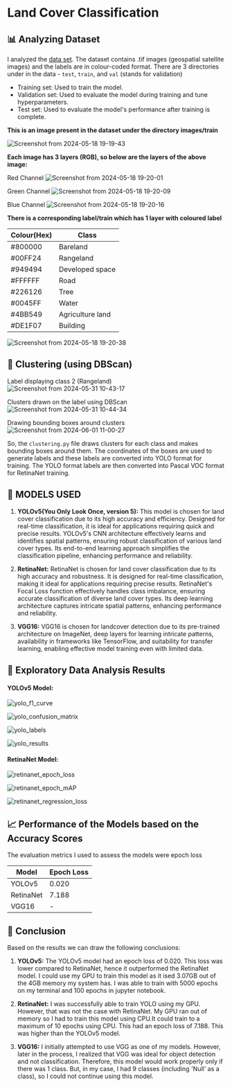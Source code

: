 # Land Cover Classification

## 📊 Analyzing Dataset

I analyzed the [data set](https://www.kaggle.com/datasets/aletbm/global-land-cover-mapping-openearthmap).
The dataset contains .tif images (geospatial satellite images) and the labels are in colour-coded format.
There are 3 directories under in the data - `test`, `train`, and `val` (stands for validation)
- Training set: Used to train the model.
- Validation set: Used to evaluate the model during training and tune hyperparameters.
- Test set: Used to evaluate the model's performance after training is complete.

**This is an image present in the dataset under the directory images/train**

![Screenshot from 2024-05-18 19-19-43](https://github.com/abhisheks008/DL-Simplified/assets/146760434/82b95f82-e6b5-4265-89d6-e97c12b849dd)

**Each image has 3 layers (RGB), so below are the layers of the above image:**

Red Channel
![Screenshot from 2024-05-18 19-20-01](https://github.com/abhisheks008/DL-Simplified/assets/146760434/ec853ed6-b71c-4bbe-93ee-58ecce692b45)

Green Channel
![Screenshot from 2024-05-18 19-20-09](https://github.com/abhisheks008/DL-Simplified/assets/146760434/6e521154-e053-455d-9846-b7e324a8ec1e)

Blue Channel
![Screenshot from 2024-05-18 19-20-16](https://github.com/abhisheks008/DL-Simplified/assets/146760434/77b834e0-ea67-4a78-9917-144f9f9f39df)

**There is a corresponding label/train which has 1 layer with coloured label**

Colour(Hex)  | Class|
-------------|----------|
#800000	     |	Bareland |
#00FF24	     |	Rangeland |
#949494	     |	Developed space |
#FFFFFF	     |	Road |
#226126	     |	Tree |
#0045FF	     |	Water |
#4BB549	     |	Agriculture land |
#DE1F07	     |	Building |

![Screenshot from 2024-05-18 19-20-38](https://github.com/abhisheks008/DL-Simplified/assets/146760434/f87a5c3e-2ad7-495d-8472-aee35c3e30e8)

## 🧵 Clustering (using DBScan)

Label displaying class 2 (Rangeland)
![Screenshot from 2024-05-31 10-43-17](https://github.com/abhisheks008/DL-Simplified/assets/146760434/cd5a808e-760d-465d-877e-a85fe76979e8)

Clusters drawn on the label using DBScan
![Screenshot from 2024-05-31 10-44-34](https://github.com/abhisheks008/DL-Simplified/assets/146760434/096187d0-1fcb-489c-9161-d28ca9d8d6c1)

Drawing bounding boxes around clusters
![Screenshot from 2024-06-01 11-00-27](https://github.com/abhisheks008/DL-Simplified/assets/146760434/a9867f79-698b-48ef-8751-cf118fb138a5)

So, the `clustering.py` file draws clusters for each class and makes bounding boxes around them. The coordinates of the boxes are used to generate labels and these labels are converted into YOLO format for training.
The YOLO format labels are then converted into Pascal VOC format for RetinaNet training.

## 🚀 MODELS USED

 1.  **YOLOv5(You Only Look Once, version 5):** This model is chosen for land cover classification due to its high accuracy and efficiency. Designed for real-time classification, it is ideal for applications requiring quick and precise results. YOLOv5's CNN architecture effectively learns and identifies spatial patterns, ensuring robust classification of various land cover types. Its end-to-end learning approach simplifies the classification pipeline, enhancing performance and reliability.

 2. **RetinaNet:** RetinaNet is chosen for land cover classification due to its high accuracy and robustness. It is designed for real-time classification, making it ideal for applications requiring precise results. RetinaNet's Focal Loss function effectively handles class imbalance, ensuring accurate classification of diverse land cover types. Its deep learning architecture captures intricate spatial patterns, enhancing performance and reliability.
 
 3. **VGG16:** VGG16 is chosen for landcover detection due to its pre-trained architecture on ImageNet, deep layers for learning intricate patterns, availability in frameworks like TensorFlow, and suitability for transfer learning, enabling effective model training even with limited data.

## 🧮  Exploratory Data Analysis Results

#### YOLOv5 Model:

![yolo_f1_curve](https://github.com/ArismitaM/DL-Simplified/blob/main/Global%20Land%20Cover%20Mapping%20using%20Image%20Processing/Images/yolo_F1_curve.png)

![yolo_confusion_matrix](https://github.com/ArismitaM/DL-Simplified/blob/main/Global%20Land%20Cover%20Mapping%20using%20Image%20Processing/Images/yolo_confusion_matrix.png)

![yolo_labels](https://github.com/ArismitaM/DL-Simplified/blob/main/Global%20Land%20Cover%20Mapping%20using%20Image%20Processing/Images/yolo_labels.jpg)

![yolo_results](https://github.com/ArismitaM/DL-Simplified/blob/main/Global%20Land%20Cover%20Mapping%20using%20Image%20Processing/Images/yolo_results.png)

#### RetinaNet Model:

![retinanet_epoch_loss](https://github.com/ArismitaM/DL-Simplified/blob/main/Global%20Land%20Cover%20Mapping%20using%20Image%20Processing/Images/retinanet_epoch_loss.png)

![retinanet_epoch_mAP](https://github.com/ArismitaM/DL-Simplified/blob/main/Global%20Land%20Cover%20Mapping%20using%20Image%20Processing/Images/retinanet_epoch_mAP.png)

![retinanet_regression_loss](https://github.com/ArismitaM/DL-Simplified/blob/main/Global%20Land%20Cover%20Mapping%20using%20Image%20Processing/Images/retinanet_regression_loss.png)

## 📈 Performance of the Models based on the Accuracy Scores
The evaluation metrics I used to assess the models were epoch loss

| Model      | Epoch Loss |
|------------|----------|
| YOLOv5    | 0.020     |
| RetinaNet    | 7.188 |
| VGG16   |    -     |

## 📢 Conclusion
Based on the results we can draw the following conclusions:
1. **YOLOv5:** The YOLOv5 model had an epoch loss of 0.020. This loss was lower compared to RetinaNet, hence it outperformed the RetinaNet model. I could use my GPU to train this model as it ised 3.07GB out of the 4GB memory my system has. I was able to train with 5000 epochs on my terminal and 100 epochs in jupyter notebook.

2. **RetinaNet:** I was successfully able to train YOLO using my GPU. However, that was not the case with RetinaNet. My GPU ran out of memory so I had to train this model using CPU.It could train to a maximum of 10 epochs using CPU. This had an epoch loss of 7.188. This was higher than the YOLOv5 model.  

3. **VGG16:** I initially attempted to use VGG as one of my models. However, later in the process, I realized that VGG was ideal for object detection and not classification. Therefore, this model would work properly only if there was 1 class. But, in my case, I had 9 classes (including 'Null' as a class), so I could not continue using this model.
